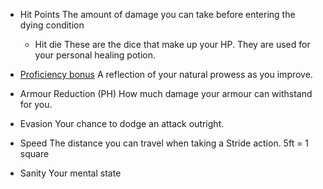 - Hit Points
  The amount of damage you can take before entering the dying condition
	- Hit die
		These are the dice that make up your HP. They are used for your personal healing potion.

- [Proficiency bonus](Character_Creation\Proficiency.md)
	A reflection of your natural prowess as you improve.

- Armour Reduction (PH)
	How much damage your armour can withstand for you.
- Evasion
	Your chance to dodge an attack outright.

- Speed
	The distance you can travel when taking a Stride action. 5ft = 1 square
- Sanity
	Your mental state
